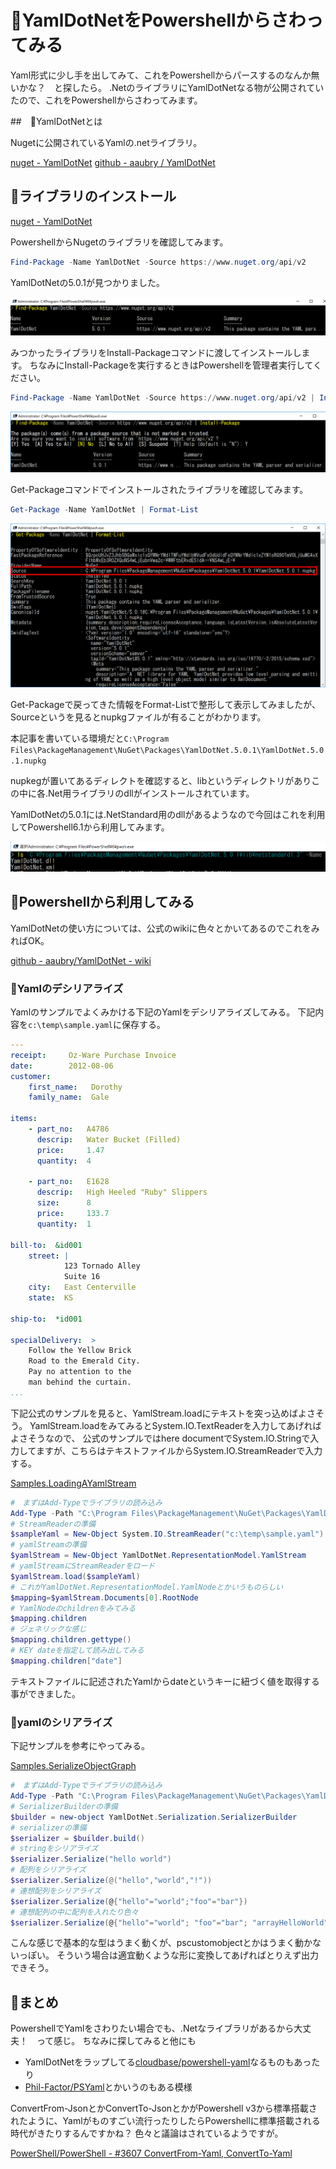 # 🔰YamlDotNetをPowershellからさわってみる

Yaml形式に少し手を出してみて、これをPowershellからパースするのなんか無いかな？　と探したら。
.NetのライブラリにYamlDotNetなる物が公開されていたので、これをPowershellからさわってみます。

##　🔰YamlDotNetとは

Nugetに公開されているYamlの.netライブラリ。

[nuget - YamlDotNet](https://www.nuget.org/packages/YamlDotNet/)
[github - aaubry / YamlDotNet](https://github.com/aaubry/YamlDotNet)

## 🔰ライブラリのインストール

[nuget - YamlDotNet](https://www.nuget.org/packages/YamlDotNet/)

PowershellからNugetのライブラリを確認してみます。

```Powershell
Find-Package -Name YamlDotNet -Source https://www.nuget.org/api/v2
```

YamlDotNetの5.0.1が見つかりました。

![](image/YamlDotNet5.0.1.png)

みつかったライブラリをInstall-Packageコマンドに渡してインストールします。
ちなみにInstall-Packageを実行するときはPowershellを管理者実行してください。

```Powershell
Find-Package -Name YamlDotNet -Source https://www.nuget.org/api/v2 | Install-Package
```

![](image/installYamlDotNet.png)

Get-Packageコマンドでインストールされたライブラリを確認してみます。

```Powershell
Get-Package -Name YamlDotNet | Format-List
```

![](image/YamlDotNetSource.png)

Get-Packageで戻ってきた情報をFormat-Listで整形して表示してみましたが、Sourceというを見るとnupkgファイルが有ることがわかります。

本記事を書いている環境だと`C:\Program Files\PackageManagement\NuGet\Packages\YamlDotNet.5.0.1\YamlDotNet.5.0.1.nupkg`

nupkegが置いてあるディレクトを確認すると、libというディレクトリがありこの中に各.Net用ライブラリのdllがインストールされています。

YamlDotNetの5.0.1には.NetStandard用のdllがあるようなので今回はこれを利用してPowershell6.1から利用してみます。

![](image/YamlDotNetDll.png)

## 🔰Powershellから利用してみる

YamlDotNetの使い方については、公式のwikiに色々とかいてあるのでこれをみればOK。

[github - aaubry/YamlDotNet - wiki](https://github.com/aaubry/YamlDotNet/wiki)

### 🔰Yamlのデシリアライズ

Yamlのサンプルでよくみかける下記のYamlをデシリアライズしてみる。
下記内容を`c:\temp\sample.yaml`に保存する。

```yaml
---
receipt:     Oz-Ware Purchase Invoice
date:        2012-08-06
customer:
    first_name:   Dorothy
    family_name:  Gale

items:
    - part_no:   A4786
      descrip:   Water Bucket (Filled)
      price:     1.47
      quantity:  4

    - part_no:   E1628
      descrip:   High Heeled "Ruby" Slippers
      size:      8
      price:     133.7
      quantity:  1

bill-to:  &id001
    street: |
            123 Tornado Alley
            Suite 16
    city:   East Centerville
    state:  KS

ship-to:  *id001

specialDelivery:  >
    Follow the Yellow Brick
    Road to the Emerald City.
    Pay no attention to the
    man behind the curtain.
...
```

下記公式のサンプルを見ると、YamlStream.loadにテキストを突っ込めばよさそう。
YamlStream.loadをみてみるとSystem.IO.TextReaderを入力してあげればよさそうなので、
公式のサンプルではhere documentでSystem.IO.Stringで入力してますが、こちらはテキストファイルからSystem.IO.StreamReaderで入力する。

[Samples.LoadingAYamlStream](https://github.com/aaubry/YamlDotNet/wiki/Samples.LoadingAYamlStream)

```Powershell
#　まずはAdd-Typeでライブラリの読み込み
Add-Type -Path "C:\Program Files\PackageManagement\NuGet\Packages\YamlDotNet.5.0.1\lib\netstandard1.3\YamlDotNet.dll"
# StreamReaderの準備
$sampleYaml = New-Object System.IO.StreamReader("c:\temp\sample.yaml")
# yamlStreamの準備
$yamlStream = New-Object YamlDotNet.RepresentationModel.YamlStream
# yamlStreamにStreamReaderをロード
$yamlStream.load($sampleYaml)
# これがYamlDotNet.RepresentationModel.YamlNodeとかいうものらしい
$mapping=$yamlStream.Documents[0].RootNode
# YamlNodeのchildrenをみてみる
$mapping.children
# ジェネリックな感じ
$mapping.children.gettype()
# KEY dateを指定して読み出してみる
$mapping.children["date"]
```

テキストファイルに記述されたYamlからdateというキーに紐づく値を取得する事ができました。

### 🔰yamlのシリアライズ

下記サンプルを参考にやってみる。

[Samples.SerializeObjectGraph](https://github.com/aaubry/YamlDotNet/wiki/Samples.SerializeObjectGraph)

```Powershell
#　まずはAdd-Typeでライブラリの読み込み
Add-Type -Path "C:\Program Files\PackageManagement\NuGet\Packages\YamlDotNet.5.0.1\lib\netstandard1.3\YamlDotNet.dll"
# SerializerBuilderの準備
$builder = new-object YamlDotNet.Serialization.SerializerBuilder
# serializerの準備
$serializer = $builder.build()
# stringをシリアライズ
$serializer.Serialize("hello world")
# 配列をシリアライズ
$serializer.Serialize(@("hello","world","!"))
# 連想配列をシリアライズ
$serializer.Serialize(@{"hello"="world";"foo"="bar"})
# 連想配列の中に配列を入れたり色々
$serializer.Serialize(@{"hello"="world"; "foo"="bar"; "arrayHelloWorld"=@("Hello","World"); "root"=@{"helloworld"=@{"foo"="bar"}}})


```

こんな感じで基本的な型はうまく動くが、pscustomobjectとかはうまく動かないっぽい。
そういう場合は適宜動くような形に変換してあげればとりえず出力できそう。

## 🔰まとめ

PowershellでYamlをさわりたい場合でも、.Netなライブラリがあるから大丈夫！　って感じ。
ちなみに探してみると他にも

- YamlDotNetをラップしてる[cloudbase/powershell-yaml](https://github.com/cloudbase/powershell-yaml)なるものもあったり
- [Phil-Factor/PSYaml](https://github.com/Phil-Factor/PSYaml)とかいうのもある模様

ConvertFrom-JsonとかConvertTo-JsonとかがPowershell v3から標準搭載されたように、Yamlがものすごい流行ったりしたらPowershellに標準搭載される時代がきたりするんですかね？
色々と議論はされているようですが。

[PowerShell/PowerShell - #3607 ConvertFrom-Yaml, ConvertTo-Yaml](https://github.com/PowerShell/PowerShell/issues/3607)
